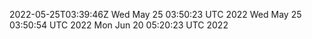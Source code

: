 2022-05-25T03:39:46Z
Wed May 25 03:50:23 UTC 2022
Wed May 25 03:50:54 UTC 2022
Mon Jun 20 05:20:23 UTC 2022
